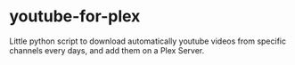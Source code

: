 # youtube-for-plex
Little python script to download automatically youtube videos from specific channels every days, and add them on a Plex Server. 
